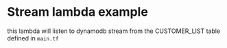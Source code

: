 # Stream lambda example

this lambda will listen to dynamodb stream from the CUSTOMER_LIST table defined in `main.tf`